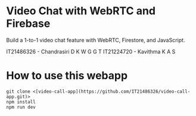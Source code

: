 # Video Chat with WebRTC and Firebase

Build a 1-to-1 video chat feature with WebRTC, Firestore, and JavaScript. 

IT21486326 - Chandrasiri D K W G G T
IT21224720 - Kavithma K A S


# How to use this webapp

```
git clone <[video-call-app](https://github.com/IT21486326/video-call-app.git)>
npm install
npm run dev
```
